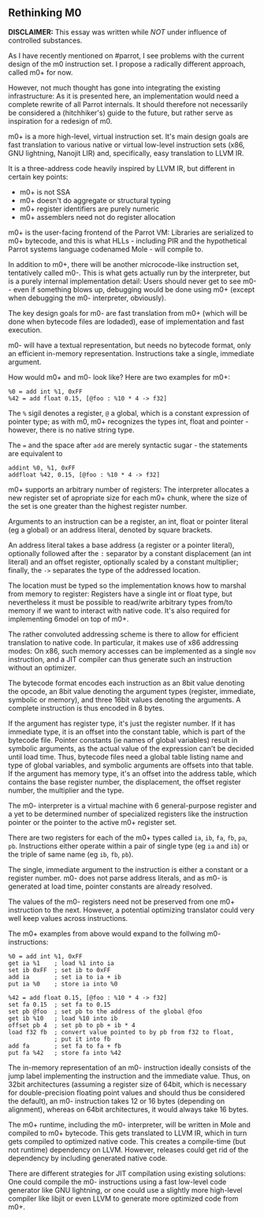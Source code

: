 Rethinking M0
-------------

**DISCLAIMER:** This essay was written while *NOT* under influence of controlled
substances.

As I have recently mentioned on #parrot, I see problems with the current design
of the m0 instruction set. I propose a radically different approach, called m0+
for now.

However, not much thought has gone into integrating the existing infrastructure:
As it is presented here, an implementation would need a complete rewrite of all
Parrot internals. It should therefore not necessarily be considered a
(hitchhiker's) guide to the future, but rather serve as inspiration for a
redesign of m0.

m0+ is a more high-level, virtual instruction set. It's main design goals are
fast translation to various native or virtual low-level instruction sets (x86,
GNU lightning, Nanojit LIR) and, specifically, easy translation to LLVM IR.

It is a three-address code heavily inspired by LLVM IR, but different in certain
key points:

  - m0+ is not SSA
  - m0+ doesn't do aggregate or structural typing
  - m0+ register identifiers are purely numeric
  - m0+ assemblers need not do register allocation

m0+ is the user-facing frontend of the Parrot VM: Libraries are serialized to
m0+ bytecode, and this is what HLLs - including PIR and the hypothetical Parrot
systems language codenamed Mole - will compile to.

In addition to m0+, there will be another microcode-like instruction set,
tentatively called m0-. This is what gets actually run by the interpreter, but
is a purely internal implementation detail: Users should never get to see m0- -
even if something blows up, debugging would be done using m0+ (except when
debugging the m0- interpreter, obviously).

The key design goals for m0- are fast translation from m0+ (which will be done
when bytecode files are lodaded), ease of implementation and fast execution.

m0- will have a textual representation, but needs no bytecode format, only an
efficient in-memory representation. Instructions take a single, immediate
argument.

How would m0+ and m0- look like? Here are two examples for m0+:

    %0 = add int %1, 0xFF
    %42 = add float 0.15, [@foo : %10 * 4 -> f32]

The `%` sigil denotes a register, `@` a global, which is a constant expression
of pointer type; as with m0, m0+ recognizes the types int, float and pointer -
however, there is no native string type.

The `=` and the space after `add` are merely syntactic sugar - the statements
are equivalent to

    addint %0, %1, 0xFF
    addfloat %42, 0.15, [@foo : %10 * 4 -> f32]

m0+ supports an arbitrary number of registers: The interpreter allocates a new
register set of apropriate size for each m0+ chunk, where the size of the set is
one greater than the highest register number.

Arguments to an instruction can be a register, an int, float or pointer literal
(eg a global) or an address literal, denoted by square brackets.

An address literal takes a base address (a register or a pointer literal),
optionally followed after the `:` separator by a constant displacement (an int
literal) and an offset register, optionally scaled by a constant multiplier;
finally, the `->` separates the type of the addressed location.

The location must be typed so the implementation knows how to marshal from
memory to register: Registers have a single int or float type, but nevertheless
it must be possible to read/write arbitrary types from/to memory if we want to
interact with native code. It's also required for implementing 6model on top of
m0+.

The rather convoluted addressing scheme is there to allow for efficient
translation to native code. In particular, it makes use of x86 addressing modes:
On x86, such memory accesses can be implemented as a single `mov` instruction,
and a JIT compiler can thus generate such an instruction without an optimizer.

The bytecode format encodes each instruction as an 8bit value denoting the
opcode, an 8bit value denoting the argument types (register, immediate, symbolic
or memory), and three 16bit values denoting the arguments. A complete
instruction is thus encoded in 8 bytes.

If the argument has register type, it's just the register number. If it has
immediate type, it is an offset into the constant table, which is part of the
bytecode file. Pointer constants (ie names of global variables) result in
symbolic arguments, as the actual value of the expression can't be decided until
load time. Thus, bytecode files need a global table listing name and type of
global variables, and symbolic arguments are offsets into that table. If the
argument has memory type, it's an offset into the address table, which contains
the base register number, the displacement, the offset register number, the
multiplier and the type.

The m0- interpreter is a virtual machine with 6 general-purpose register and a
yet to be determined number of specialized registers like the instruction
pointer or the pointer to the active m0+ register set.

There are two registers for each of the m0+ types called `ia`, `ib`, `fa`, `fb`,
`pa`, `pb`. Instructions either operate within a pair of single type (eg `ia`
and `ib`) or the triple of same name (eg `ib`, `fb`, `pb`).

The single, immediate argument to the instruction is either a constant or a
register number. m0- does not parse address literals, and as m0- is generated at
load time, pointer constants are already resolved.

The values of the m0- registers need not be preserved from one m0+ instruction
to the next. However, a potential optimizing translator could very well keep
values across instructions.

The m0+ examples from above would expand to the follwing m0- instructions:

    %0 = add int %1, 0xFF
    get ia %1    ; load %1 into ia
    set ib 0xFF  ; set ib to 0xFF
    add ia       ; set ia to ia + ib
    put ia %0    ; store ia into %0

    %42 = add float 0.15, [@foo : %10 * 4 -> f32]
    set fa 0.15  ; set fa to 0.15
    set pb @foo  ; set pb to the address of the global @foo
    get ib %10   ; load %10 into ib
    offset pb 4  ; set pb to pb + ib * 4
    load f32 fb  ; convert value pointed to by pb from f32 to float,
                 ; put it into fb
    add fa       ; set fa to fa + fb
    put fa %42   ; store fa into %42

The in-memory representation of an m0- instruction ideally consists of the jump
label implementing the instruction and the immediate value. Thus, on 32bit
architectures (assuming a register size of 64bit, which is necessary for
double-precision floating point values and should thus be considered the
default), an m0- instruction takes 12 or 16 bytes (depending on alignment),
whereas on 64bit architectures, it would always take 16 bytes.

The m0+ runtime, including the m0- interpreter, will be written in Mole and
compiled to m0+ bytecode. This gets translated to LLVM IR, which in turn gets
compiled to optimized native code. This creates a compile-time (but not runtime)
dependency on LLVM. However, releases could get rid of the dependency by
including generated native code.

There are different strategies for JIT compilation using existing solutions: One
could compile the m0- instructions using a fast low-level code generator like
GNU lightning, or one could use a slightly more high-level compiler like libjit
or even LLVM to generate more optimized code from m0+.
